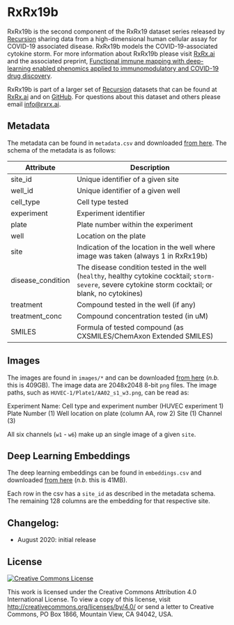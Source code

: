 # RxRx19b

RxRx19b is the second component of the RxRx19 dataset series released by [Recursion][recursion] sharing data
from a high-dimensional human cellular assay for COVID-19 associated disease. RxRx19b models the COVID-19-associated
cytokine storm. For more information about RxRx19b please visit [RxRx.ai][rxrx19b] and the associated preprint,
[Functional immune mapping with deep-learning enabled phenomics applied to immunomodulatory and COVID-19 drug discovery][paper2].

RxRx19b is part of a larger set of [Recursion][recursion] datasets that can be found at [RxRx.ai][rxrx] and on [GitHub][github]. For questions about this dataset and others please email [info@rxrx.ai](mailto:info@rxrx.ai).


## Metadata

The metadata can be found in `metadata.csv` and downloaded [from here][download]. The schema of the metadata is as follows:

| Attribute         | Description                                                                                                           |
|-------------------|-----------------------------------------------------------------------------------------------------------------------|
| site_id           | Unique identifier of a given site                                                                                     |
| well_id           | Unique identifier of a given well                                                                                     |
| cell_type         | Cell type tested                                                                                                      |
| experiment        | Experiment identifier                                                                                                 |
| plate             | Plate number within the experiment                                                                                    |
| well              | Location on the plate                                                                                                 |
| site              | Indication of the location in the well where image was taken (always 1 in RxRx19b)                                    |
| disease_condition | The disease condition tested in the well (`healthy`, healthy cytokine cocktail; `storm-severe`, severe cytokine storm cocktail; or blank, no cytokines) |
| treatment         | Compound tested in the well (if any)                                                                                  |
| treatment_conc    | Compound concentration tested (in uM)                                                                                 |
| SMILES            | Formula of tested compound (as CXSMILES/ChemAxon Extended SMILES)                                                     |


## Images

The images are found in `images/*` and can be downloaded [from here][download] (*n.b.* this is 409GB).
The image data are 2048x2048 8-bit `png` files. The image paths, such as `HUVEC-1/Plate1/AA02_s1_w3.png`, can be read as:

Experiment Name: Cell type and experiment number (HUVEC experiment 1)
Plate Number (1)
Well location on plate (column AA, row 2)
Site (1)
Channel (3) 

All six channels (`w1` - `w6`) make up an single image of a given `site`.


## Deep Learning Embeddings


The deep learning embeddings can be found in `embeddings.csv` and downloaded [from here][download] (*n.b.* this is 41MB).

Each row in the csv has a `site_id` as described in the metadata schema. The remaining 128 columns are the embedding for that respective site.

## Changelog:
- August 2020: initial release

## License


<a rel="license" href="http://creativecommons.org/licenses/by/4.0/"><img alt="Creative Commons License" style="border-width:0" src="https://i.creativecommons.org/l/by/4.0/88x31.png" /></a>

This work is licensed under the Creative Commons Attribution 4.0 International License. To view a copy of this license, visit http://creativecommons.org/licenses/by/4.0/ or send a letter to Creative Commons, PO Box 1866, Mountain View, CA 94042, USA.

[github]: https://github.com/recursionpharma/rxrx-datasets/
[paper2]: https://doi.org/10.1101/2020.08.02.233064
[rxrx]: http://rxrx.ai
[rxrx19b]: https://rxrx.ai/rxrx19b
[recursion]: http://recursionpharma.com
[download]: https://rxrx.ai/rxrx19b#Download
